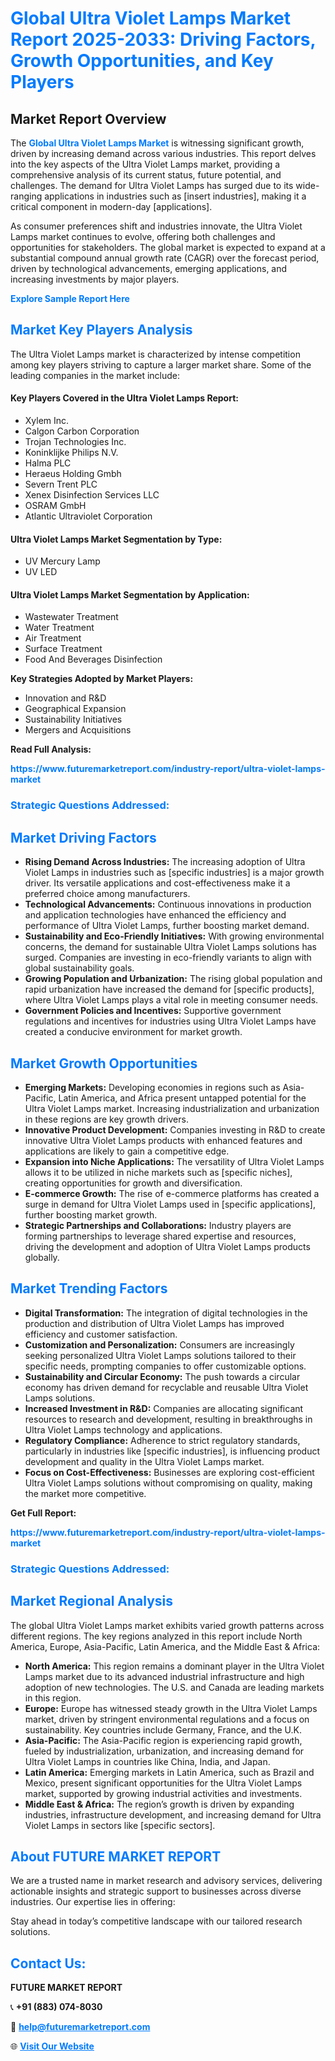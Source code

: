 <h1 style="color: #007BFF;">Global Ultra Violet Lamps Market Report 2025-2033: Driving Factors, Growth Opportunities, and Key Players</h1>

<section id="overview">
<h2>Market Report Overview</h2>
<p>The <a href="https://www.futuremarketreport.com/industry-report/ultra-violet-lamps-market" style="color: #007BFF; text-decoration: none;"><strong>Global Ultra Violet Lamps Market</strong></a> is witnessing significant growth, driven by increasing demand across various industries. This report delves into the key aspects of the Ultra Violet Lamps market, providing a comprehensive analysis of its current status, future potential, and challenges. The demand for Ultra Violet Lamps has surged due to its wide-ranging applications in industries such as [insert industries], making it a critical component in modern-day [applications].</p>
<p>As consumer preferences shift and industries innovate, the Ultra Violet Lamps market continues to evolve, offering both challenges and opportunities for stakeholders. The global market is expected to expand at a substantial compound annual growth rate (CAGR) over the forecast period, driven by technological advancements, emerging applications, and increasing investments by major players.</p>
</section>

<section id="overview">
<p><a href="https://www.futuremarketreport.com/request-sample/reportId=58444" style="color: #007BFF; text-decoration: none;"><strong>Explore Sample Report Here</strong></a></p>
</section>

<section id="key-players">
<h2 style="color: #007BFF;">Market Key Players Analysis</h2>
<p>The Ultra Violet Lamps market is characterized by intense competition among key players striving to capture a larger market share. Some of the leading companies in the market include:</p>
<h4>Key Players Covered in the Ultra Violet Lamps Report:</h4>
<ul><li>Xylem Inc.</li><li>Calgon Carbon Corporation</li><li>Trojan Technologies Inc.</li><li>Koninklijke Philips N.V.</li><li>Halma PLC</li><li>Heraeus Holding Gmbh</li><li>Severn Trent PLC</li><li>Xenex Disinfection Services LLC</li><li>OSRAM GmbH</li><li>Atlantic Ultraviolet Corporation</li></ul>
<h4>Ultra Violet Lamps Market Segmentation by Type:</h4>
<ul><li>UV Mercury Lamp</li><li>UV LED</li></ul>

<h4>Ultra Violet Lamps Market Segmentation by Application:</h4>
<ul><li>Wastewater Treatment</li><li>Water Treatment</li><li>Air Treatment</li><li>Surface Treatment</li><li>Food And Beverages Disinfection</li></ul>
<p><strong>Key Strategies Adopted by Market Players:</strong></p>
<ul>
<li>Innovation and R&D</li>
<li>Geographical Expansion</li>
<li>Sustainability Initiatives</li>
<li>Mergers and Acquisitions</li>
</ul>
</section>

<section>
<p><strong>Read Full Analysis: </strong></p><a href="https://www.futuremarketreport.com/industry-report/ultra-violet-lamps-market" style="color: #007BFF; text-decoration: none;"><strong>https://www.futuremarketreport.com/industry-report/ultra-violet-lamps-market</strong></a>
<h3 style="color: #007BFF;">Strategic Questions Addressed:</h3>
</section>

<section id="driving-factors">
<h2 style="color: #007BFF;">Market Driving Factors</h2>
<ul>
<li><strong>Rising Demand Across Industries:</strong> The increasing adoption of Ultra Violet Lamps in industries such as [specific industries] is a major growth driver. Its versatile applications and cost-effectiveness make it a preferred choice among manufacturers.</li>
<li><strong>Technological Advancements:</strong> Continuous innovations in production and application technologies have enhanced the efficiency and performance of Ultra Violet Lamps, further boosting market demand.</li>
<li><strong>Sustainability and Eco-Friendly Initiatives:</strong> With growing environmental concerns, the demand for sustainable Ultra Violet Lamps solutions has surged. Companies are investing in eco-friendly variants to align with global sustainability goals.</li>
<li><strong>Growing Population and Urbanization:</strong> The rising global population and rapid urbanization have increased the demand for [specific products], where Ultra Violet Lamps plays a vital role in meeting consumer needs.</li>
<li><strong>Government Policies and Incentives:</strong> Supportive government regulations and incentives for industries using Ultra Violet Lamps have created a conducive environment for market growth.</li>
</ul>
</section>

<section id="growth-opportunities">
<h2 style="color: #007BFF;">Market Growth Opportunities</h2>
<ul>
<li><strong>Emerging Markets:</strong> Developing economies in regions such as Asia-Pacific, Latin America, and Africa present untapped potential for the Ultra Violet Lamps market. Increasing industrialization and urbanization in these regions are key growth drivers.</li>
<li><strong>Innovative Product Development:</strong> Companies investing in R&D to create innovative Ultra Violet Lamps products with enhanced features and applications are likely to gain a competitive edge.</li>
<li><strong>Expansion into Niche Applications:</strong> The versatility of Ultra Violet Lamps allows it to be utilized in niche markets such as [specific niches], creating opportunities for growth and diversification.</li>
<li><strong>E-commerce Growth:</strong> The rise of e-commerce platforms has created a surge in demand for Ultra Violet Lamps used in [specific applications], further boosting market growth.</li>
<li><strong>Strategic Partnerships and Collaborations:</strong> Industry players are forming partnerships to leverage shared expertise and resources, driving the development and adoption of Ultra Violet Lamps products globally.</li>
</ul>
</section>

<section id="trending-factors">
<h2 style="color: #007BFF;">Market Trending Factors</h2>
<ul>
<li><strong>Digital Transformation:</strong> The integration of digital technologies in the production and distribution of Ultra Violet Lamps has improved efficiency and customer satisfaction.</li>
<li><strong>Customization and Personalization:</strong> Consumers are increasingly seeking personalized Ultra Violet Lamps solutions tailored to their specific needs, prompting companies to offer customizable options.</li>
<li><strong>Sustainability and Circular Economy:</strong> The push towards a circular economy has driven demand for recyclable and reusable Ultra Violet Lamps solutions.</li>
<li><strong>Increased Investment in R&D:</strong> Companies are allocating significant resources to research and development, resulting in breakthroughs in Ultra Violet Lamps technology and applications.</li>
<li><strong>Regulatory Compliance:</strong> Adherence to strict regulatory standards, particularly in industries like [specific industries], is influencing product development and quality in the Ultra Violet Lamps market.</li>
<li><strong>Focus on Cost-Effectiveness:</strong> Businesses are exploring cost-efficient Ultra Violet Lamps solutions without compromising on quality, making the market more competitive.</li>
</ul>
</section>

<section>
<p><strong>Get Full Report: </strong></p><a href="https://www.futuremarketreport.com/industry-report/ultra-violet-lamps-market" style="color: #007BFF; text-decoration: none;"><strong>https://www.futuremarketreport.com/industry-report/ultra-violet-lamps-market</strong></a>
<h3 style="color: #007BFF;">Strategic Questions Addressed:</h3>
</section>


<section id="regional-analysis">
<h2 style="color: #007BFF;">Market Regional Analysis</h2>
<p>The global Ultra Violet Lamps market exhibits varied growth patterns across different regions. The key regions analyzed in this report include North America, Europe, Asia-Pacific, Latin America, and the Middle East & Africa:</p>
<ul>
<li><strong>North America:</strong> This region remains a dominant player in the Ultra Violet Lamps market due to its advanced industrial infrastructure and high adoption of new technologies. The U.S. and Canada are leading markets in this region.</li>
<li><strong>Europe:</strong> Europe has witnessed steady growth in the Ultra Violet Lamps market, driven by stringent environmental regulations and a focus on sustainability. Key countries include Germany, France, and the U.K.</li>
<li><strong>Asia-Pacific:</strong> The Asia-Pacific region is experiencing rapid growth, fueled by industrialization, urbanization, and increasing demand for Ultra Violet Lamps in countries like China, India, and Japan.</li>
<li><strong>Latin America:</strong> Emerging markets in Latin America, such as Brazil and Mexico, present significant opportunities for the Ultra Violet Lamps market, supported by growing industrial activities and investments.</li>
<li><strong>Middle East & Africa:</strong> The region’s growth is driven by expanding industries, infrastructure development, and increasing demand for Ultra Violet Lamps in sectors like [specific sectors].</li>
</ul>
</section>

<footer>
<h2 style="color: #007BFF;">About FUTURE MARKET REPORT</h2>
<p>We are a trusted name in market research and advisory services, delivering actionable insights and strategic support to businesses across diverse industries. Our expertise lies in offering:</p>

<p>Stay ahead in today’s competitive landscape with our tailored research solutions.</p>

<h2 style="color: #007BFF;">Contact Us:</h2>
<p><strong>FUTURE MARKET REPORT</strong></p>
<p>📞 <strong>+91 (883) 074-8030</strong></p>
<p>📧 <strong><a href="mailto:help@futuremarketreport.com" style="color: #007BFF;">help@futuremarketreport.com</a></strong></p>
<p>🌐 <strong><a href="https://www.futuremarketreport.com/" style="color: #007BFF;">Visit Our Website</a></strong></p>
</footer>